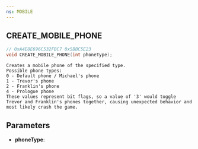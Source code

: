 ```yaml
---
ns: MOBILE
---
```

## CREATE_MOBILE_PHONE

```c
// 0xA4E8E696C532FBC7 0x5BBC5E23
void CREATE_MOBILE_PHONE(int phoneType);
```

```
Creates a mobile phone of the specified type.  
Possible phone types:  
0 - Default phone / Michael's phone  
1 - Trevor's phone  
2 - Franklin's phone  
4 - Prologue phone  
These values represent bit flags, so a value of '3' would toggle Trevor and Franklin's phones together, causing unexpected behavior and most likely crash the game.  
```

## Parameters
* **phoneType**:

